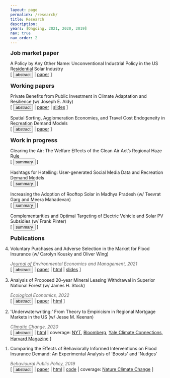 ```yaml
---
layout: page
permalink: /research/
title: Research
description: 
years: [Ongoing, 2021, 2020, 2019]
nav: true
nav_order: 2
---
```


<strong><font size = "4">Job market paper</font></strong>
<p style="margin-bottom:0"> A Policy by Any Other Name: Unconventional Industrial Policy in the US Residential Solar Industry</p>
<div class="buttonbar">[ <button class="button" onclick="button(&quot;abs7&quot;)">abstract</button> | <a href="/assets/pdf/papers/Bradt_JMP.pdf" target="_blank">paper</a>  ]</div>
<div class="popup" id="abs7" style="display: none;">Consumer subsidies are a common policy tool for supporting the adoption of clean, energy-efficient technologies. In addition to increasing take-up of new technologies, policymakers justify these programs as a means of stimulating infant industries, arguing that the presence of learning-by-doing and inter-firm knowledge spillovers incentivize entry. However, potential knowledge transfers reduce the incentives for firms to expand output and reduce costs by making cost reductions---in part---a public good. To evaluate this tradeoff, I estimate a dynamic structural model of the market for solar panel installations in California that endogenizes firms’ entry and exit decisions and allows for learning-by-doing with incomplete spillovers. I estimate that a 1<span>&#37;</span> increase in a firm’s experience as measured by cumulative production leads to a 0.7<span>&#37;</span> reduction in installation-specific costs and that learning spills over across firms. Counterfactual analysis reveals that existing consumer subsidy programs increased installer entry by 9<span>&#37;</span>, indicating that industry cost reductions outweigh the decrease in firms' incentives to reduce costs by expanding output. While consumer subsidies may be effective at increasing industry size, standard industrial policies such as entry subsidies likely provide greater welfare gains.</div>

<strong><font size = "4">Working papers</font></strong>
<p style="margin-bottom:0">Private Benefits from Public Investment in Climate Adaptation and Resilience (w/ Joseph E. Aldy)</p>
<div class="buttonbar">[ <button class="button" onclick="button(&quot;abs6&quot;)">abstract</button> | <a href="/assets/pdf/papers/BradtAldy_ClimateAdaptation_230714.pdf" target="_blank">paper</a>  | <a href="/assets/pdf/slides/bradt_aldy_nber_2023.pdf" target="_blank">slides</a> ]</div>
<div class="popup" id="abs6" style="display: none;">Flood protection infrastructure investments, such as Army Corps of Engineer levees, can enhance resilience to flood risks amplified by climate change. We estimate the benefits from levees by exploiting repeat residential property transactions. In areas protected by levees, home values increase 3 percent. Levees impose adverse spillover flood risks to nearby areas that reduce affected home values by 1 percent. Capitalized benefits in protected areas are progressive, but adverse spillover impacts are regressive. While there is little variation across race in capitalized benefits at levee construction, racial sorting occurs post-construction. Capitalized residential property benefits do not exceed levee construction costs.</div>

<p style="margin-bottom:0">Spatial Sorting, Agglomeration Economies, and Travel Cost Endogeneity in Recreation Demand Models</p>
<div class="buttonbar">[ <button class="button" onclick="button(&quot;abs5&quot;)">abstract</button> | <a href="/assets/pdf/papers/Bradt_RecDemandEndogeneity_220610.pdf" target="_blank">paper</a> ]</div>
<div class="popup" id="abs5" style="display: none;">Conventional recreation demand models assume that travel cost is exogenously determined. In reality, the costs individuals face when choosing which recreation site to visit are the result of a spatial sorting equilibrium, in which access to outdoor recreation sites and the environmental amenities to which they provide access may play a role. I explore the bias introduced by ignoring the potential for travel cost endogeneity in conventional recreation demand models and provide an instrumental variables approach to accounting for this endogeneity. I demonstrate the importance of accounting for the spatial non-uniformity of recreation sites and residences in a series of numerical simulations, finding that the instrumental variables approach ensures coverage of true parameter values. I implement the approach in a nationwide model of demand for overnight campground reservations as a function of price, water quality, and other observable site attributes. I find that not correcting for travel cost endogeneity via the instrumental variables approach nearly doubles estimates of consumers willingness-to-pay for improvements in water quality. This highlights the importance of relaxing the assumption of exogenous travel costs in real world applications.</div>

<strong><font size = "4">Work in progress</font></strong>
<p style="margin-bottom:0">Clearing the Air: The Welfare Effects of the Clean Air Act’s Regional Haze Rule</p>
<div class="buttonbar">[ <button class="button" onclick="button(&quot;desc1&quot;)">summary</button> ]</div>
<div class="popup" id="desc1" style="display: none;">The US Environmental Protection Agency promulgated the Regional Haze Rule under Section 169A of the Clean Air Act in 1999 to decrease haze and protect visibility in national parks and wilderness areas.  I provide empirical evidence of the causal effect of the Regional Haze Rule on air pollution using a regression discontinuity design.  I am in the process of translating this estimate into a corresponding welfare impact using a nationwide model of recreation demand and estimates of the health effects of harmful air pollutants.</div>

<p style="margin-bottom:0">Hashtags for Hotelling: User-generated Social Media Data and Recreation Demand Models</p>
<div class="buttonbar">[ <button class="button" onclick="button(&quot;desc2&quot;)">summary</button> ]</div>
<div class="popup" id="desc2" style="display: none;">Recreation demand estimation is a common tool in the literature examining willingness-to-pay for changes to non-market, environmental amenities such as water or air quality.  Due to data requirements, applications of this method have mostly relied on small-scale, on-site survey data.  I demonstrate the potential for contemporary, user-generated data to increase the scale and scope of recreation demand applications.</div>

<p style="margin-bottom:0">Increasing the Adoption of Rooftop Solar in Madhya Pradesh (w/ Teevrat Garg and Meera Mahadevan)</p>
<div class="buttonbar">[ <button class="button" onclick="button(&quot;desc3&quot;)">summary</button> ]</div>
<div class="popup" id="desc3" style="display: none;">We are in the process of developing a randomized control trial in the Indian state of Madhya Pradesh that targets different interventions to increase household adoption of rooftop solar photovoltaics.  We aim to shed light on different barriers to solar adoption in a novel setting.</div>

<p style="margin-bottom:0">Complementarities and Optimal Targeting of Electric Vehicle and Solar PV Subsidies (w/ Frank Pinter)</p>
<div class="buttonbar">[ <button class="button" onclick="button(&quot;desc4&quot;)">summary</button> ]</div>
<div class="popup" id="desc4" style="display: none;">A complementarity exists between electric vehicles (EV) and distributed solar photovoltaics (PV) due to the ability to use excess solar-generated electricity to charge vehicle batteries.  Generous subsidy programs incentivizing the adoption of each technology overlap in many jurisdictions.  We empirically document the complementarity between EV and PV adoption in California and examine the implications of this complementarity for optimal subsidy design.  Of particular concern is the potential for overlapping subsidies to increase the number of inframarginal households taking up each policy.  We plan to develop and estimate a structural model for EV and PV adoption and use this model to quantify welfare losses from sub-optimal policy targeting.</div>

<strong><font size = "4">Publications</font></strong>
<ol reversed class="bracket" style="padding-left:0px">
<li><p style="margin-bottom:0">Voluntary Purchases and Adverse Selection in the Market for Flood Insurance (w/ Carolyn Kousky and Oliver Wing)</p>
<p style="margin-bottom:0; color:#666"><em>Journal of Environmental Economics and Management, 2021</em></p>
<div class="buttonbar">[ <button class="button" onclick="button(&quot;abs4&quot;)">abstract</button> | <a href="/assets/pdf/papers/bradt_kousky_wing_2021.pdf" target="_blank">paper</a> | <a href="https://doi.org/10.1016/j.jeem.2021.102515" target="_blank">html</a> | <a href="/assets/pdf/slides/Bradt_FSFworkshop_Feb21.pdf" target="_blank">slides</a> ]</div>
<div class="popup" id="abs4" style="display: none;">Flood-related events are the most damaging natural hazard in the United States, yet many households at risk do not have flood insurance. Using detailed policy- and claims-level data from the National Flood Insurance Program (NFIP), we conduct a holistic analysis of the market for publicly provided flood insurance in the U.S., focusing on not only high-risk areas subject to an incomplete mandate requiring the purchase of insurance, but also lower risk areas where no such mandate exists. We are able to better understand determinants of demand for insurance in a setting with voluntary purchase and low take-up and therefore provide a more complete analysis of the market for flood insurance in the U.S. than previous work. In addition to exploring correlates of demand for flood insurance, this paper provides quasi-experimental estimates of households’ willingness-to-pay for flood insurance and finds strong evidence to suggest the NFIP failing to utilize full information on flood risk leads to adverse selection in the program.</div>
</li>

<li><p style="margin-bottom:0">Analysis of Proposed 20-year Mineral Leasing Withdrawal in Superior National Forest (w/ James H. Stock)</p>
<p style="margin-bottom:0; color:#666"><em>Ecological Economics, 2022</em></p>
<div class="buttonbar">[ <button class="button" onclick="button(&quot;abs3&quot;)">abstract</button> | <a href="/assets/pdf/papers/stock_bradt_2020.pdf" target="_blank">paper</a>  | <a href="https://doi.org/10.1016/j.ecolecon.2020.106663" target="_blank">html</a> ]</div>
<div class="popup" id="abs3" style="display: none;">The Rainy River Watershed on the Superior National Forest is home to the Boundary Waters Canoe Area Wilderness (BWCAW). It also contains deposits of copper, nickel, and trace metals, and copper-nickel mining has been proposed adjacent to and upstream of the BWCAW. In 2017, the US Department of Agriculture proposed withdrawing land in the Rainy River Watershed within the Superior National Forest from mineral leasing, a position it reversed in 2018. These developments highlight the potential tradeoff between economic benefits from mining and concerns about its negative economic consequences for the local recreational and amenity-based economy. Previous studies of mining in the Superior National Forest focus on static effects on a single industry (e.g., mining) at some unspecified point over a medium-run horizon. We draw on these studies and the economics literature to provide a unified analysis of the effect of the proposed mining development on income and employment over time. Our results suggest that the proposed mining would lead to a boom-bust cycle that is typical of resource extraction economies, exacerbated by the likely negative effect on the recreation industry.</div>
</li>

<li><p style="margin-bottom:0">'Underwaterwriting:' From Theory to Empiricism in Regional Mortgage Markets in the US (w/ Jesse M. Keenan)</p>
<p style="margin-bottom:0; color:#666"><em>Climatic Change, 2020</em></p>
<div class="buttonbar">[ <button class="button" onclick="button(&quot;abs2&quot;)">abstract</button> | <a href="https://doi.org/10.1007/s10584-020-02734-1" target="_blank">html</a> | coverage: <a href="https://www.nytimes.com/2020/06/19/climate/climate-seas-30-year-mortgage.html" target="_blank">NYT</a>, <a href="https://www.bloomberg.com/news/articles/2020-06-26/lenders-with-the-best-climate-data-will-be-in-a-position-to-discriminate?embedded-checkout=true" target="_blank">Bloomberg</a>, <a href="https://yaleclimateconnections.org/2020/09/mortgage-lenders-face-increasing-risks-from-sea-level-rise/" target="_blank">Yale Climate Connections</a>, <a href="https://www.harvardmagazine.com/2020/07/coastal-banks-are-selling-off-mortgages-threatened-by-rising-seas" target="_blank">Harvard Magazine</a> ]</div>
<div class="popup" id="abs2" style="display: none;">This article provides the theoretical foundation for the concept of "Underwaterwriting," which can be understood as various informational and institutional limitations related to environmental exposure and climate change impacts—specifically flooding and sea level rise inundation—shaping firm participation in mortgage markets. Underwaterwriting suggests that the unevenness of scientific knowledge and local soft information, as well as the institutional barriers for the utilization of that information, could result in determinations of risk that may not accurately reflect long-term asset performance or credit loss. These informational asymmetries may result in assignments of risk that reflect a degree of arbitrariness or inaccuracy that may operate to strand assets and shed or increase market share in ways that are inefficient and may otherwise lead to negative public externalities. Consistent with this theory, this article provides evidence that concentrated local lenders are transferring risk in high-risk coastal geographies in the Southeast Atlantic and Gulf Coasts (U.S.) through increased securitization of mortgages. These findings provide an impetus for supporting more robust analysis of climate-risk in light of forthcoming accounting rules that require an upfront accounting of forward-looking credit losses.</div>
</li>

<li><p style="margin-bottom:0">Comparing the Effects of Behaviorally Informed Interventions on Flood Insurance Demand: An Experimental Analysis of 'Boosts' and 'Nudges'</p>
<p style="margin-bottom:0; color:#666"><em>Behavioural Public Policy, 2019</em></p>
<div class="buttonbar">[ <button class="button" onclick="button(&quot;abs1&quot;)">abstract</button> | <a href="assets/pdf/papers/bradt_bpp_2019.pdf" target="_blank">paper</a> | <a href="https://doi.org/10.1017/bpp.2019.31" target="_blank">html</a> | <a href="https://github.com/jtbradt/flood-insurance-bpp" target="_blank">code</a> | coverage: <a href="https://www.nature.com/articles/s41558-019-0654-y" target="_blank">Nature Climate Change</a> ]</div>
<div class="popup" id="abs1" style="display: none;">This paper compares the effects of two types of behaviorally informed policy – nudges and boosts – that are designed to increase consumer demand for insurance against low-probability, high-consequence events. Using previous findings in the behavioral sciences literature, this paper constructs and implements two nudges (an ‘informational’ and an ‘affective’ nudge) and a statistical numeracy boost and then elicits individual risk beliefs and demand for flood insurance using a contingent valuation survey of 331 participants recruited from an online labor pool. Using a two-limit Tobit model to estimate willingness to pay (WTP) for flood insurance, this paper finds that the affective and informational nudges result in increases in WTP for flood insurance of roughly <span>&#36;</span>21/month and <span>&#36;</span>11/month relative to the boost, respectively. Taken together, the findings of this paper suggest that nudges are the more effective behaviorally informed policy in this setting, particularly when the nudge design targets the affect and availability heuristics; however, additional research is necessary to establish sufficient conditions for this conclusion.</div>
</li>
</ol>

<script>
function button(id) {
  var x = document.getElementById(id);
  var ids = ["abs1", "abs2", "abs3", "abs4", "abs5", "abs6", "abs7", "desc1", "desc2", "desc3", "desc4"];
  for(var i = 0; i < ids.length; i++) {
    var item = ids[i];
    if (item != id) {
      document.getElementById(item).style.display = "none";
    } else {
      if (x.style.display === "none") {
        x.style.display = "block"
      } else {
        x.style.display = "none";
      }
    }
  }	
}
</script> 

<script>
document.querySelectorAll('.bracket')
  .forEach(list => {
    const c = list.querySelectorAll('li').length + 1;
    list.style.counterReset = `list ${c}`;
  });
</script>